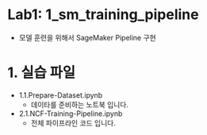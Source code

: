 # Lab1: 1_sm_training_pipeline
- 모델 훈련을 위해서 SageMaker Pipeline 구현

# 1. 실습 파일 

- 1.1.Prepare-Dataset.ipynb
    - 데이타를 준비하는 노트북 입니다.
- 2.1.NCF-Training-Pipeline.ipynb
    - 전체 파이프라인 코드 입니다.
    
